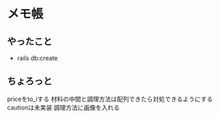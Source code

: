 # メモ帳

## やったこと
- rails db:create

## ちょろっと
priceをto_iする
材料の中間と調理方法は配列できたら対処できるようにする
cautionは未実装
調理方法に画像を入れる